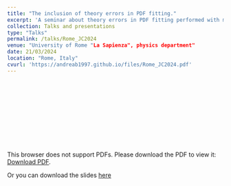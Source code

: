 ```yaml
---
title: "The inclusion of theory errors in PDF fitting."
excerpt: 'A seminar about theory errors in PDF fitting performed with machine learning techniques.'
collection: Talks and presentations
type: "Talks"
permalink: /talks/Rome_JC2024
venue: "University of Rome "La Sapienza", physics department"
date: 21/03/2024
location: "Rome, Italy"
cvurl: 'https://andreab1997.github.io/files/Rome_JC2024.pdf'
---
```

<object data="https://andreab1997.github.io/files/Rome_JC2024.pdf" type="application/pdf" width="700px" height="700px">
    <embed src="https://andreab1997.github.io/files/Rome_JC2024.pdf">
        <p>This browser does not support PDFs. Please download the PDF to view it: <a href="https://andreab1997.github.io/files/Rome_JC2024.pdf">Download PDF</a>.</p>
    </embed>
</object>


Or you can download the slides [here](https://andreab1997.github.io/files/Rome_JC2024.pdf)

